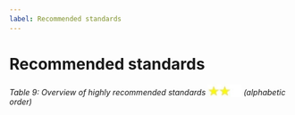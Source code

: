 ```yaml
---
label: Recommended standards
---
```

# Recommended standards

_Table 9: Overview of highly recommended standards_ <img src="/static/img/two_star.jpg" width="60" valign="bottom" > _(alphabetic order)_